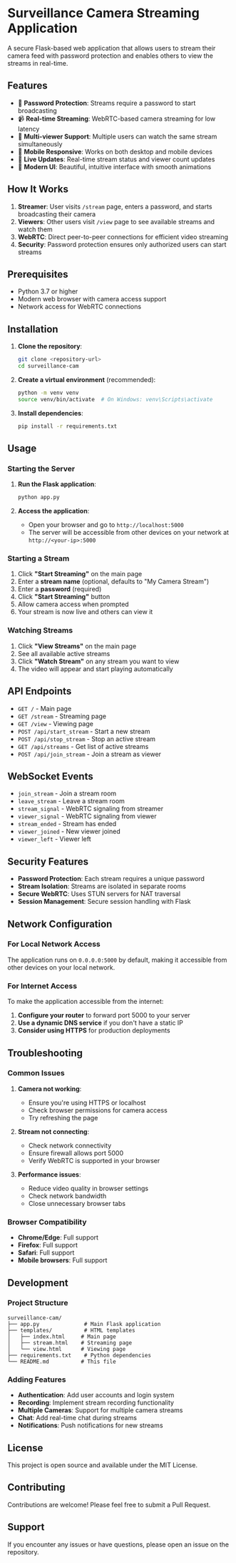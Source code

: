 # Surveillance Camera Streaming Application

A secure Flask-based web application that allows users to stream their camera feed with password protection and enables others to view the streams in real-time.

## Features

- 🔐 **Password Protection**: Streams require a password to start broadcasting
- 📹 **Real-time Streaming**: WebRTC-based camera streaming for low latency
- 👥 **Multi-viewer Support**: Multiple users can watch the same stream simultaneously
- 📱 **Mobile Responsive**: Works on both desktop and mobile devices
- 🔄 **Live Updates**: Real-time stream status and viewer count updates
- 🎨 **Modern UI**: Beautiful, intuitive interface with smooth animations

## How It Works

1. **Streamer**: User visits `/stream` page, enters a password, and starts broadcasting their camera
2. **Viewers**: Other users visit `/view` page to see available streams and watch them
3. **WebRTC**: Direct peer-to-peer connections for efficient video streaming
4. **Security**: Password protection ensures only authorized users can start streams

## Prerequisites

- Python 3.7 or higher
- Modern web browser with camera access support
- Network access for WebRTC connections

## Installation

1. **Clone the repository**:
   ```bash
   git clone <repository-url>
   cd surveillance-cam
   ```

2. **Create a virtual environment** (recommended):
   ```bash
   python -m venv venv
   source venv/bin/activate  # On Windows: venv\Scripts\activate
   ```

3. **Install dependencies**:
   ```bash
   pip install -r requirements.txt
   ```

## Usage

### Starting the Server

1. **Run the Flask application**:
   ```bash
   python app.py
   ```

2. **Access the application**:
   - Open your browser and go to `http://localhost:5000`
   - The server will be accessible from other devices on your network at `http://<your-ip>:5000`

### Starting a Stream

1. Click **"Start Streaming"** on the main page
2. Enter a **stream name** (optional, defaults to "My Camera Stream")
3. Enter a **password** (required)
4. Click **"Start Streaming"** button
5. Allow camera access when prompted
6. Your stream is now live and others can view it

### Watching Streams

1. Click **"View Streams"** on the main page
2. See all available active streams
3. Click **"Watch Stream"** on any stream you want to view
4. The video will appear and start playing automatically

## API Endpoints

- `GET /` - Main page
- `GET /stream` - Streaming page
- `GET /view` - Viewing page
- `POST /api/start_stream` - Start a new stream
- `POST /api/stop_stream` - Stop an active stream
- `GET /api/streams` - Get list of active streams
- `POST /api/join_stream` - Join a stream as viewer

## WebSocket Events

- `join_stream` - Join a stream room
- `leave_stream` - Leave a stream room
- `stream_signal` - WebRTC signaling from streamer
- `viewer_signal` - WebRTC signaling from viewer
- `stream_ended` - Stream has ended
- `viewer_joined` - New viewer joined
- `viewer_left` - Viewer left

## Security Features

- **Password Protection**: Each stream requires a unique password
- **Stream Isolation**: Streams are isolated in separate rooms
- **Secure WebRTC**: Uses STUN servers for NAT traversal
- **Session Management**: Secure session handling with Flask

## Network Configuration

### For Local Network Access

The application runs on `0.0.0.0:5000` by default, making it accessible from other devices on your local network.

### For Internet Access

To make the application accessible from the internet:

1. **Configure your router** to forward port 5000 to your server
2. **Use a dynamic DNS service** if you don't have a static IP
3. **Consider using HTTPS** for production deployments

## Troubleshooting

### Common Issues

1. **Camera not working**:
   - Ensure you're using HTTPS or localhost
   - Check browser permissions for camera access
   - Try refreshing the page

2. **Stream not connecting**:
   - Check network connectivity
   - Ensure firewall allows port 5000
   - Verify WebRTC is supported in your browser

3. **Performance issues**:
   - Reduce video quality in browser settings
   - Check network bandwidth
   - Close unnecessary browser tabs

### Browser Compatibility

- **Chrome/Edge**: Full support
- **Firefox**: Full support
- **Safari**: Full support
- **Mobile browsers**: Full support

## Development

### Project Structure

```
surveillance-cam/
├── app.py              # Main Flask application
├── templates/          # HTML templates
│   ├── index.html     # Main page
│   ├── stream.html    # Streaming page
│   └── view.html      # Viewing page
├── requirements.txt    # Python dependencies
└── README.md          # This file
```

### Adding Features

- **Authentication**: Add user accounts and login system
- **Recording**: Implement stream recording functionality
- **Multiple Cameras**: Support for multiple camera streams
- **Chat**: Add real-time chat during streams
- **Notifications**: Push notifications for new streams

## License

This project is open source and available under the MIT License.

## Contributing

Contributions are welcome! Please feel free to submit a Pull Request.

## Support

If you encounter any issues or have questions, please open an issue on the repository.